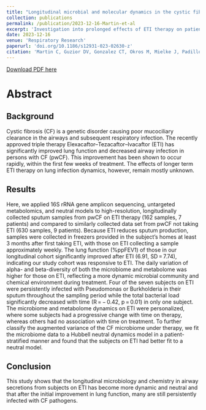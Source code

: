 ```yaml
---
title: "Longitudinal microbial and molecular dynamics in the cystic fibrosis lung after Elexacaftor-Tezacaftor-Ivacaftor therapy"
collection: publications
permalink: /publication/2023-12-16-Martin-et-al
excerpt: 'Investigation into prolonged effects of ETI therapy on patients with cystic fibroses showed enhanced lung function and more varied lung microbiomes over time, even though colonization with CF pathogens are still prevalent.'
date: 2023-12-16
venue: 'Respiratory Research'
paperurl: 'doi.org/10.1186/s12931-023-02630-z'
citation: 'Martin C, Guzior DV, Gonzalez CT, Okros M, Mielke J, Padillo L, Thomas R, McClelland M, Conrad D, Widder S, Quinn RA. 2023. Longitudinal microbial and molecular dynamics in the cystic fibrosis lung after Elexacaftor-Tezacaftor-Ivacaftor therapy. Respir Res 24, 317.'
---
```

[Download PDF here](http://guziordo.github.io/files/Martin_et_al_2023.pdf)

# Abstract

## Background

Cystic fibrosis (CF) is a genetic disorder causing poor mucociliary clearance in the airways and subsequent respiratory infection. The recently approved triple therapy Elexacaftor–Tezacaftor–Ivacaftor (ETI) has significantly improved lung function and decreased airway infection in persons with CF (pwCF). This improvement has been shown to occur rapidly, within the first few weeks of treatment. The effects of longer term ETI therapy on lung infection dynamics, however, remain mostly unknown.

## Results

Here, we applied 16S rRNA gene amplicon sequencing, untargeted metabolomics, and neutral models to high-resolution, longitudinally collected sputum samples from pwCF on ETI therapy (162 samples, 7 patients) and compared to similarly collected data set from pwCF not taking ETI (630 samples, 9 patients). Because ETI reduces sputum production, samples were collected in freezers provided in the subject’s homes at least 3 months after first taking ETI, with those on ETI collecting a sample approximately weekly. The lung function (%ppFEV1) of those in our longitudinal cohort significantly improved after ETI (6.91, SD = 7.74), indicating our study cohort was responsive to ETI. The daily variation of alpha- and beta-diversity of both the microbiome and metabolome was higher for those on ETI, reflecting a more dynamic microbial community and chemical environment during treatment. Four of the seven subjects on ETI were persistently infected with Pseudomonas or Burkholderia in their sputum throughout the sampling period while the total bacterial load significantly decreased with time (R = − 0.42, p = 0.01) in only one subject. The microbiome and metabolome dynamics on ETI were personalized, where some subjects had a progressive change with time on therapy, whereas others had no association with time on treatment. To further classify the augmented variance of the CF microbiome under therapy, we fit the microbiome data to a Hubbell neutral dynamics model in a patient-stratified manner and found that the subjects on ETI had better fit to a neutral model.

## Conclusion

This study shows that the longitudinal microbiology and chemistry in airway secretions from subjects on ETI has become more dynamic and neutral and that after the initial improvement in lung function, many are still persistently infected with CF pathogens.
